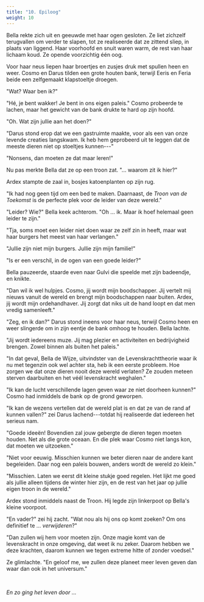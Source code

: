 ```yaml
---
title: "10. Epiloog"
weight: 10
---
```


Bella rekte zich uit en geeuwde met haar ogen gesloten. Ze liet
zichzelf terugvallen om verder te slapen, tot ze realiseerde dat ze
zittend sliep, in plaats van liggend. Haar voorhoofd en snuit waren
warm, de rest van haar lichaam koud. Ze opende voorzichtig één oog.

Voor haar neus liepen haar broertjes en zusjes druk met spullen heen en
weer. Cosmo en Darus tilden een grote houten bank, terwijl Eeris en
Feria beide een zelfgemaakt klapstoeltje droegen.

"Wat? Waar ben ik?"

"Hé, je bent wakker! Je bent in ons eigen paleis." Cosmo probeerde te
lachen, maar het gewicht van de bank drukte te hard op zijn hoofd.

"Oh. Wat zijn jullie aan het doen?"

"Darus stond erop dat we een gastruimte maakte, voor als een van onze
levende creaties langskwam. Ik heb hem geprobeerd uit te leggen dat de
meeste dieren niet op stoeltjes kunnen---"

"Nonsens, dan moeten ze dat maar leren!"

Nu pas merkte Bella dat ze op een troon zat. "... waarom zit ik hier?"

Ardex stampte de zaal in, bosjes
katoenplanten op zijn rug.

"Ik had nog geen tijd om een bed te maken. Daarnaast, de *Troon van de
Toekomst* is de perfecte plek voor de leider van deze wereld."

"Leider? Wie?" Bella keek achterom. "Oh ... ik. Maar ik hoef helemaal
geen leider te zijn."

"Tja, soms moet een leider niet doen waar ze zelf zin in heeft, maar wat
haar burgers het meest van haar verlangen."

"Jullie zijn niet mijn burgers. Jullie zijn mijn familie!"

"Is er een verschil, in de ogen van een goede leider?"

Bella pauzeerde, staarde even naar Gulvi die speelde met zijn badeendje,
en knikte.

"Dan wil ik wel hulpjes. Cosmo, jij wordt mijn boodschapper. Jij
vertelt mij nieuws vanuit de wereld en brengt mijn boodschappen naar
buiten. Ardex, jij wordt mijn ordehandhaver. Jij zorgt dat niks
uit de hand loopt en dat men vredig samenleeft."

"Zeg, en ik dan?" Darus stond ineens voor haar neus, terwijl Cosmo heen
en weer slingerde om in zijn eentje de bank omhoog te houden. Bella
lachte.

"Jij wordt iedereens muze. Jij mag plezier en activiteiten en
bedrijvigheid brengen. Zowel binnen als buiten het paleis."

"In dat geval, Bella de Wijze, uitvindster van de Levenskrachttheorie waar ik nu met tegenzin ook wel achter sta, heb ik een eerste probleem. Hoe zorgen we
dat onze dieren nooit deze wereld verlaten? Ze zouden meteen sterven daarbuiten en het véél levenskracht weghalen."

"Ik kan de lucht verschillende lagen geven waar ze niet doorheen kunnen?" Cosmo had inmiddels de bank op de grond geworpen.

"Ik kan de wezens vertellen dat de wereld plat is en dat ze van de rand
af kunnen vallen?" zei Darus lachend---totdat hij realiseerde dat
iedereen het serieus nam.

"Goede ideeën! Bovendien zal jouw gebergte de dieren tegen moeten
houden. Net als die grote oceaan. En die plek waar Cosmo niet langs kon, dat moeten we uitzoeken."

"Niet voor eeuwig. Misschien kunnen we beter dieren naar de andere kant begeleiden. Daar nog een paleis bouwen, anders wordt de wereld zo klein."

"Misschien. Laten we eerst dit kleine stukje goed regelen. Het
lijkt me goed als jullie alleen tijdens de winter hier zijn, en de rest van het jaar op jullie eigen troon in de wereld."

Ardex stond inmiddels naast de Troon. Hij legde zijn linkerpoot op
Bella's kleine voorpoot.

"En vader?" zei hij zacht. "Wat nou als hij ons op komt zoeken? Om ons
definitief te ... *verwijderen*?"

"Dan zullen wij hem voor moeten zijn. Onze magie komt van de levenskracht in onze omgeving, dat weet ik nu zeker. Daarom hebben we deze krachten, daarom kunnen we tegen extreme hitte of zonder voedsel."

Ze glimlachte. "En geloof me, we zullen deze planeet meer leven geven dan waar dan ook in het universum."

&nbsp;

*En zo ging het leven door ...*